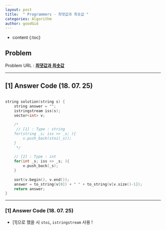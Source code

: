 ```yaml
---
layout: post
title:  " Programmers - 최댓값과 최솟값 "
categories: Algorithm
author: goodGid
---
```

* content
{:toc}


## Problem 
Problem URL : **[최댓값과 최솟값](https://programmers.co.kr/learn/courses/30/lessons/12939)**

---

## [1] Answer Code (18. 07. 25)

``` cpp

string solution(string s) {
    string answer = "";
    istringstream iss(s);
    vector<int> v;
    
    /*
     // [1] : Type : string
    for(string _s; iss >> _s; ){
        v.push_back(stoi(_s));
    }
     */
    
    // [2] : Type : int
    for(int _s; iss >> _s; ){
        v.push_back(_s);
    }
    
    sort(v.begin(), v.end());
    answer = to_string(v[0]) + " " + to_string(v[v.size()-1]);
    return answer;
}


```

---

### [1] Answer Code (18. 07. 25)

* [1]으로 했을 시 `stoi`, `istringstream` 사용 !